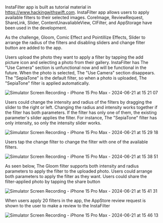 InstaFilter app is built as tutorial material in https://www.hackingwithswift.com. InstaFilter app allows users to apply available filters 
to their selected images. CoreImage, ReviewRequest, ShareLink, Slider, ContentUnavaliableView, CIFilter, and AppStorage have been used in the
development. 

As the challenge, Gloom, Comic Effect and Pointillize Effects, Slider to arrange the radius of the filters and disabling sliders and change filter
button are added to the app.

Users upload the photo they want to apply a filter by tapping the add picture icon and selecting a photo from their gallery. InstaFilter has 
The "Use Camera" section is unfunctional now and will be functional in the future. When the photo is selected, The "Use Camera" section 
disappears. The "SepiaTone" is the default filter, so when a photo is uploaded, The "SepiaTone" filter is applied automatically.

![Simulator Screen Recording - iPhone 15 Pro Max - 2024-06-21 at 15 21 07](https://github.com/masnmz/InstaFilter/assets/101047936/ca00f826-164b-43ab-bcd7-1f41c58488d5)


Users could change the intensity and radius of the filters by dragging the slider to the right or left. Changing the radius and intensity
works together if the filter has both parameters. If the filter has only one of them, the existing parameter's slider applies the filter.
For instance, The "SepiaTone" filter has only intensity, so only the intensity slider works.

![Simulator Screen Recording - iPhone 15 Pro Max - 2024-06-21 at 15 29 18](https://github.com/masnmz/InstaFilter/assets/101047936/24d41e67-9025-49eb-863b-a7084dbc1ea9)

Users tap the change filter to change the filter with one of the available filters. 

![Simulator Screen Recording - iPhone 15 Pro Max - 2024-06-21 at 15 38 51](https://github.com/masnmz/InstaFilter/assets/101047936/e8b0e8d8-5de4-4a54-995b-f12dcaf468a5)

As seen below, The Gloom filter supports both intensity and radius parameters to apply the filter to the uploaded photo.
Users could arrange both parameters to apply the filter as they want. Users could share the filter-applied photo by tapping the share button

![Simulator Screen Recording - iPhone 15 Pro Max - 2024-06-21 at 15 41 31](https://github.com/masnmz/InstaFilter/assets/101047936/fef76b0c-6512-42f1-94a2-7bb454686734)

When users apply 20 filters in the app, the AppStore review request is shown to the user to make a review to the InstaFilter

![Simulator Screen Recording - iPhone 15 Pro Max - 2024-06-21 at 15 46 13](https://github.com/masnmz/InstaFilter/assets/101047936/ae34530a-1780-44eb-85f2-8aa298071ba7)




